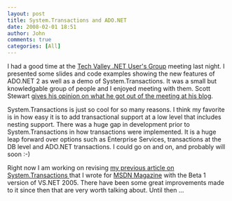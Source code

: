 ```yaml
---
layout: post
title: System.Transactions and ADO.NET
date: 2008-02-01 18:51
author: John
comments: true
categories: [All]
---
```

<P>I had a good time at the <A href="http://www.tvug.net/">Tech Valley .NET User's Group</A> meeting last night. I presented some slides and code examples showing the new features of ADO.NET 2 as well as a demo of System.Transactions. It was a small but knowledgable group of people and I enjoyed meeting with them. Scott Stewart <A href="http://www.dotnetjunkies.com/WebLog/sstewart/archive/2005/11/09/133651.aspx">gives his opinion on what he got out of the meeting at his blog</A>.</P> <P>System.Transactions is just so cool for so many reasons. I think my favorite is in how easy it is to add transactional support at a low level that includes nesting support. There was a huge gap in&nbsp;development prior to System.Transactions in how transactions were implemented. It is a huge leap forward over options such as Enterprise Services, transactions at the DB level and ADO.NET transactions. I could go on and on, and probably will soon :-) </P> <P>Right now I am working on revising <A href="http://msdn.microsoft.com/msdnmag/issues/05/02/DataPoints/">my previous article on System.Transactions </A>that I wrote for <A href="http://msdn.microsoft.com/msdnmag">MSDN Magazine</A> with the Beta&nbsp;1 version of VS.NET 2005. There have been some great improvements made to it since then that are very worth talking about. Until then ...</P> <P>&nbsp;</P> <P>&nbsp;</P>

